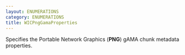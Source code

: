 ```yaml
---
layout: ENUMERATIONS
category: ENUMERATIONS
title: WICPngGamaProperties
---
```


Specifies the Portable Network Graphics (**PNG**) gAMA chunk metadata properties.
